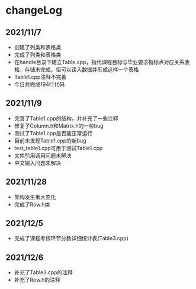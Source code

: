 # changeLog
## 2021/11/7
* 创建了列类和表格类
* 完成了列类和表格类
* 在handle目录下建立Table.cpp，指代课程目标与毕业要求指标点对应关系表格，存储未完成，但可以读入数据并形成这样一个表格
* Table1.cpp注释不完善
* 今日共完成194行代码
## 2021/11/9
* 完善了Table1.cpp的结构，并补充了一些注释
* 修复了Column.h和Matrix.h的一些bug
* 测试了Table1.cpp是否能正常运行
* 目前未发现Table1.cpp的新bug
* test_table1.cpp可用于测试Table1.cpp
* 文件引用调用问题未解决
* 中文输入问题未解决
## 2021/11/28
* 架构发生重大变化
* 完成了Row.h类
## 2021/12/5
* 完成了课程考核环节分数详细统计表(Table3.cpp)
## 2021/12/6
* 补充了Table3.cpp的注释
* 补充了Row.h的注释